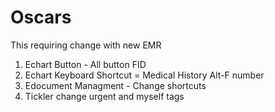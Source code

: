 # Oscars

This requiring change with new EMR
1. Echart Button - All button FID
2. Echart Keyboard Shortcut = Medical History Alt-F number
3. Edocument Managment - Change shortcuts
4. Tickler change urgent and myself tags
